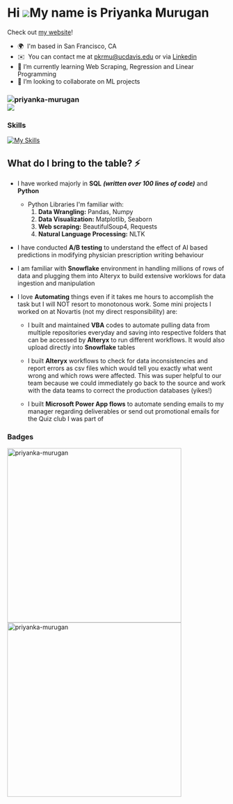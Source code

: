 Hi ![](https://user-images.githubusercontent.com/18350557/176309783-0785949b-9127-417c-8b55-ab5a4333674e.gif)My name is Priyanka Murugan 
========================================================================================================================================

Check out [my website](https://priyanka-murugan.github.io/)!

*   🌍  I'm based in San Francisco, CA
*   ✉️  You can contact me at [pkrmu@ucdavis.edu](mailto:pkrmu@ucdavis.edu) or via [Linkedin](https://www.linkedin.com/in/priyanka-murugan/)
*   🌱  I’m currently learning Web Scraping, Regression and Linear Programming
*   🤝  I’m looking to collaborate on ML projects



<h3 align="left"><img src="https://komarev.com/ghpvc/?username=priyanka-murugan" alt="priyanka-murugan"> <br> <a href="https://hits.seeyoufarm.com"><img src="https://hits.seeyoufarm.com/api/count/incr/badge.svg?url=https%3A%2F%2Fpriyanka-murugan.github.io&count_bg=%2379C83D&title_bg=%23555555&icon=&icon_color=%23E7E7E7&title=hits&edge_flat=false"/></a> </h3>

### Skills 
<!-- <p align="left">
<a href="https://www.python.org/" target="_blank" rel="noreferrer"><img src="https://raw.githubusercontent.com/danielcranney/readme-generator/main/public/icons/skills/python-colored.svg" width="36" height="36" alt="Python" /></a>
<a href="https://www.mysql.com/" target="_blank" rel="noreferrer"><img src="https://raw.githubusercontent.com/danielcranney/readme-generator/main/public/icons/skills/mysql-colored.svg" width="36" height="36" alt="MySQL" /></a>
<a href="https://flask.palletsprojects.com/en/2.0.x/" target="_blank" rel="noreferrer"><img src="https://raw.githubusercontent.com/danielcranney/readme-generator/main/public/icons/skills/flask-colored.svg" width="36" height="36" alt="Flask" /></a>
<a href="https://www.adobe.com/uk/products/photoshop.html" target="_blank" rel="noreferrer"><img src="https://raw.githubusercontent.com/danielcranney/readme-generator/main/public/icons/skills/photoshop-colored.svg" width="36" height="36" alt="Photoshop" /></a>
<a href="adobe.com/uk/products/illustrator.html" target="_blank" rel="noreferrer"><img src="https://raw.githubusercontent.com/danielcranney/readme-generator/main/public/icons/skills/illustrator-colored.svg" width="36" height="36" alt="Illustrator" /></a>
</p> -->

[![My Skills](https://skillicons.dev/icons?i=py,r,gcp,flask,mysql,mongodb,regex,selenium,sqlite)](https://skillicons.dev)
                    
                      


<!-- ## Background 💬

I have a **Bachelor of Technology** degree in **Metallurgical and Materials Engineering** from **Visvesvaraya National Institute of Technology, Nagpur (India).** During my time there, I extensively worked on Materials Science research related to various topics right from Magnesium Alloys for Aerospace applications to Biomass derived Super-Capacitors. My work at **National University of Singapore** even resulted in a ***paper at a leading publication in my research field***. I learnt that everything ultimately comes down to the Structure-Property-Processing relationship which means that the same material could be structured in different ways and for different applications. Curious to work on ways we could model materials to accelerate property prediction, I dwelled deeper into ***machine learning*** and realised that I was more curious about this field and wanted to move beyond my undergraduate major. 

## Professional Experience 🔭

Quick to pivot into ML and Analytics and get my hands dirty, I started working as a **Business Analyst at Novartis** right after graduation. The span of 2 exciting years cemented my interest in understanding how data drove insights. I have worked majorly on ***anaytics*** related to ***effectiveness of marketing campaigns for brands catering to the US and Switzerland.*** I was promoted within a year and have received multiple performance based rewards for my contribution. Due to which I was given the opportunity to lead the Analytics and Operations team of 5 (I was the youngest in the team!) of one of the marquee projects at Novartis called the Next-Gen Engagement where I was the direct point of contact with our client.
 -->
## What do I bring to the table? ⚡

- I have worked majorly in **SQL** ***(written over 100 lines of code)*** and **Python** 
  - Python Libraries I'm familiar with:
      1. **Data Wrangling:** Pandas, Numpy
      2. **Data Visualization:** Matplotlib, Seaborn
      3. **Web scraping:** BeautifulSoup4, Requests
      4. **Natural Language Processing:** NLTK

- I have conducted **A/B testing** to understand the effect of AI based predictions in modifying physician prescription writing behaviour

- I am familiar with **Snowflake** environment in handling millions of rows of data and plugging them into Alteryx to build extensive worklows for data ingestion and manipulation

- I love **Automating** things even if it takes me hours to accomplish the task but I will NOT resort to monotonous work. Some mini projects I worked on at Novartis (not my direct responsibility) are:

    - I built and maintained **VBA** codes to automate pulling data from multiple repositories everyday and saving into respective folders that can be accessed by **Alteryx** to run different workflows. It would also upload directly into **Snowflake** tables
    
    - I built **Alteryx** workflows to check for data inconsistencies and report errors as csv files which would tell you exactly what went wrong and which rows were affected. This was super helpful to our team because we could immediately go back to the source and work with the data teams to correct the production databases (yikes!)
    
    - I built **Microsoft Power App flows** to automate sending emails to my manager regarding deliverables or send out promotional emails for the Quiz club I was part of
 
 
 
### Badges

<!--<b>My GitHub Stats</b>

<a href="http://www.github.com/priyanka-murugan"><img src="https://github-readme-stats.vercel.app/api?username=priyanka-murugan&show_icons=true&hide=&count_private=true&title_color=0891b2&text_color=ffffff&icon_color=0891b2&bg_color=1c1917&hide_border=true&show_icons=true" alt="Priyanka's GitHub stats" /></a>

<a href="http://www.github.com/priyanka-murugan"><img src="https://github-readme-streak-stats.herokuapp.com/?user=priyanka-murugan&stroke=ffffff&background=1c1917&ring=0891b2&fire=0891b2&currStreakNum=ffffff&currStreakLabel=0891b2&sideNums=ffffff&sideLabels=ffffff&dates=ffffff&hide_border=true" /></a> -->

<div >
    <img align="left" src="https://github-readme-stats.vercel.app/api?username=priyanka-murugan&count_private=true&show_icons=true&layout=compact&theme=buefy" width="400px" alt="priyanka-murugan">
    &nbsp;&nbsp;
    &nbsp;&nbsp;
    <img align="center" src="https://github-readme-streak-stats.herokuapp.com/?user=priyanka-murugan&count_private=true&show_icons=true&layout=compact&theme=buefy" width="400px" alt="priyanka-murugan">
</div>
